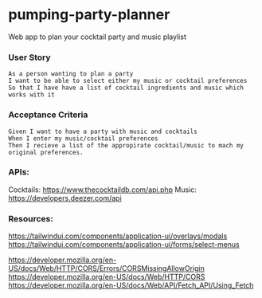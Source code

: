 # pumping-party-planner
Web app to plan your cocktail party and music playlist

### User Story
```
As a person wanting to plan a party
I want to be able to select either my music or cocktail preferences
So that I have have a list of cocktail ingredients and music which works with it
```

### Acceptance Criteria
```
Given I want to have a party with music and cocktails
When I enter my music/cocktail preferences
Then I recieve a list of the appropirate cocktail/music to mach my original preferences. 
```

### APIs:
Cocktails: https://www.thecocktaildb.com/api.php
Music: https://developers.deezer.com/api

### Resources:
https://tailwindui.com/components/application-ui/overlays/modals
https://tailwindui.com/components/application-ui/forms/select-menus
<!-- used for resolving music API bugs -->
https://developer.mozilla.org/en-US/docs/Web/HTTP/CORS/Errors/CORSMissingAllowOrigin 
https://developer.mozilla.org/en-US/docs/Web/HTTP/CORS
https://developer.mozilla.org/en-US/docs/Web/API/Fetch_API/Using_Fetch

